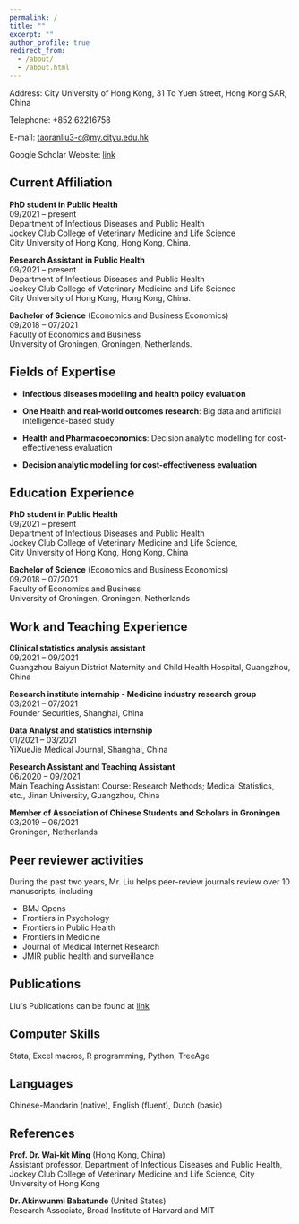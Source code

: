 ```yaml
---
permalink: /
title: ""
excerpt: ""
author_profile: true
redirect_from: 
  - /about/
  - /about.html
---
```


Address: City University of  Hong Kong, 31 To Yuen Street, Hong Kong SAR, China 

Telephone: +852 62216758 

E-mail: taoranliu3-c@my.cityu.edu.hk 

Google Scholar Website: [link](https://scholar.google.com/citations?user=ulJJlMAAAAAJ&hl=en&oi=ao)


## Current Affiliation 
**PhD student in Public Health** <br/>
09/2021 – present <br/>
Department of  Infectious Diseases and Public Health <br/>
Jockey Club College of  Veterinary Medicine and Life Science <br/>
City University of  Hong Kong, Hong Kong, China.
                      
**Research Assistant in Public Health** <br/>
09/2021 – present <br/>
Department of  Infectious Diseases and Public Health <br/>
Jockey Club College of  Veterinary Medicine and Life Science <br/>
City University of  Hong Kong, Hong Kong, China.

**Bachelor of  Science** (Economics and Business Economics)  <br/>
09/2018 – 07/2021 <br/>
Faculty of  Economics and Business <br/>
University of  Groningen, Groningen, Netherlands. <br/>


## Fields of  Expertise 
* **Infectious diseases modelling and health policy evaluation** 

* **One Health and real-world outcomes research**: Big data and artificial intelligence-based study 

* **Health and Pharmacoeconomics**: Decision analytic modelling for cost-effectiveness evaluation

* **Decision analytic modelling for cost-effectiveness evaluation**  

 
## Education Experience 
**PhD student in Public Health**  <br/>
09/2021 – present      <br/>
Department of  Infectious Diseases and Public Health  <br/>
Jockey Club College of  Veterinary Medicine and Life Science,  <br/>
City University of  Hong Kong, Hong Kong, China

**Bachelor of  Science** (Economics and Business Economics)   <br/>
09/2018 – 07/2021    <br/>
Faculty of  Economics and Business  <br/>
University of  Groningen, Groningen, Netherlands

## Work and Teaching Experience
**Clinical statistics analysis assistant**  <br/>
09/2021 – 09/2021   <br/>
Guangzhou Baiyun District Maternity and Child Health Hospital, Guangzhou, China 

**Research institute internship - Medicine industry research group**  <br/>
03/2021 – 07/2021   <br/>
Founder Securities, Shanghai, China

**Data Analyst and statistics internship**  <br/>
01/2021 – 03/2021   <br/>
YiXueJie Medical Journal, Shanghai, China

**Research Assistant and Teaching Assistant**  <br/>
06/2020 – 09/2021   <br/>
Main Teaching Assistant Course: Research Methods; Medical Statistics, etc., Jinan University, Guangzhou, China

**Member of Association of Chinese Students and Scholars in Groningen**  <br/>
03/2019 – 06/2021   <br/>
Groningen, Netherlands 
 
## Peer reviewer activities
During the past two years, Mr. Liu helps peer-review journals review over 10 manuscripts, including

* BMJ Opens  <br/>
* Frontiers in Psychology
* Frontiers in Public Health
* Frontiers in Medicine 
* Journal of Medical Internet Research
* JMIR public health and surveillance

## Publications
Liu's Publications can be found at [link](https://scott-taoran-liu.github.io/publications/)

## Computer Skills 
Stata, Excel macros, R programming, Python, TreeAge 
 
## Languages 
Chinese-Mandarin (native), English (fluent), Dutch (basic) 
 
## References 
**Prof. Dr. Wai-kit Ming** (Hong Kong, China)    <br/>
Assistant professor, Department of Infectious Diseases and Public Health, Jockey Club College of Veterinary Medicine and Life Science, City University of  Hong Kong 

**Dr. Akinwunmi Babatunde** (United States)    <br/>
Research Associate, Broad Institute of Harvard and MIT 
